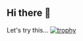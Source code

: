 ## Hi there 👋

<!--
**dstibbe/dstibbe** is a ✨ _special_ ✨ repository because its `README.md` (this file) appears on your GitHub profile.

Here are some ideas to get you started:

- 🔭 I’m currently working on ...
- 🌱 I’m currently learning ...
- 👯 I’m looking to collaborate on ...
- 🤔 I’m looking for help with ...
- 💬 Ask me about ...
- 📫 How to reach me: ...
- 😄 Pronouns: ...
- ⚡ Fun fact: ...
-->


Let's try this...
[![trophy](https://github-profile-trophy.vercel.app/?username=dstibbe&theme=onedark)](https://github.com/ryo-ma/github-profile-trophy)
